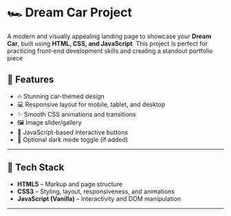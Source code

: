 # 🏎️ Dream Car Project

A modern and visually appealing landing page to showcase your **Dream Car**, built using **HTML, CSS, and JavaScript**. This project is perfect for practicing front-end development skills and creating a standout portfolio piece
## 🚀 Features

- 🔥 Stunning car-themed design
- 💻 Responsive layout for mobile, tablet, and desktop
- ✨ Smooth CSS animations and transitions
- 🖼️ Image slider/gallery
- 🔘 JavaScript-based interactive buttons
- 🌙 Optional dark mode toggle (if added)

---

## 🧰 Tech Stack

- **HTML5** – Markup and page structure  
- **CSS3** – Styling, layout, responsiveness, and animations  
- **JavaScript (Vanilla)** – Interactivity and DOM manipulation  

---


